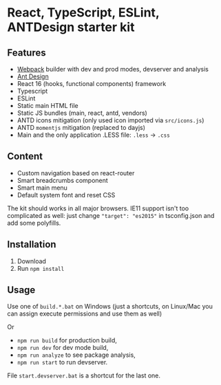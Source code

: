 # React, TypeScript, ESLint, ANTDesign starter kit

## Features

* [Webpack](https://webpack.js.org) builder with dev and prod modes, devserver and analysis
* [Ant Design](https://ant.design)
* React 16 (hooks, functional components) framework
* Typescript
* ESLint
* Static main HTML file
* Static JS bundles (main, react, antd, vendors)
* ANTD icons mitigation (only used icon imported via `src/icons.js`)
* ANTD `momentjs` mitigation (replaced to dayjs)
* Main and the only application .LESS file: `.less` -> `.css`

## Content

* Custom navigation based on react-router
* Smart breadcrumbs component
* Smart main menu
* Default system font and reset CSS

The kit should works in all major browsers. IE11 support isn't too complicated as well: just change `"target": "es2015"` in tsconfig.json and add some polyfills.

## Installation

1. Download
2. Run `npm install`

## Usage

Use one of `build.*.bat` on Windows (just a shortcuts, on Linux/Mac you can assign execute permissions and use them as well)

Or

- `npm run build` for production build,
- `npm run dev` for dev mode build,
- `npm run analyze` to see package analysis,
- `npm run start` to run devserver.

File `start.devserver.bat` is a shortcut for the last one.
